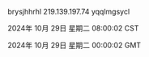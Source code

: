 brysjhhrhl 219.139.197.74 yqqlmgsycl

2024年 10月 29日 星期二 08:00:02 CST

2024年 10月 29日 星期二 00:00:02 GMT
